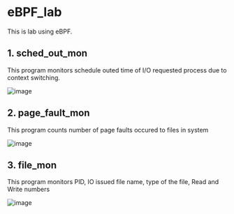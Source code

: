 # eBPF_lab

This is lab using eBPF.

## **1. sched_out_mon**

This program monitors schedule outed time of I/O requested process due to context switching.

![image](https://user-images.githubusercontent.com/31784008/162557079-d298d49b-ba9a-4633-ad03-5cbd5b73c1bf.png)


## **2. page_fault_mon**

This program counts number of page faults occured to files in system

![image](https://user-images.githubusercontent.com/31784008/162560041-416fd08d-8ea5-4a2b-bd79-a7bada311d4d.png)

## **3. file_mon**
This program monitors PID, IO issued file name, type of the file, Read and Write numbers

![image](https://user-images.githubusercontent.com/31784008/163986582-ed5357f7-0b23-4ca3-9515-74a1ff4a1eb3.png)
